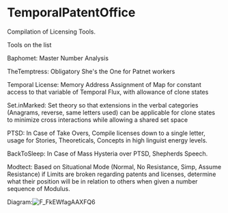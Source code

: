 # TemporalPatentOffice
Compilation of Licensing Tools.

Tools on the list

Baphomet: Master Number Analysis

TheTemptress: Obligatory She's the One for Patnet workers

Temporal License: Memory Address Assignment of Map for constant access to that variable of Temporal Flux, with allowance of clone states

Set.inMarked: Set theory so that extensions in the verbal categories (Anagrams, reverse, same letters used) can be applicable for clone states to minimize cross interactions while allowing a shared set space

PTSD: In Case of Take Overs, Compile licenses down to a single letter, usage for Stories, Theoreticals, Concepts in high linguist energy levels.

BackToSleep: In Case of Mass Hysteria over PTSD, Shepherds Speech.

Modtect: Based on Situational Mode (Normal, No Resistance, Simp, Assume Resistance) if Limits are broken regarding patents and licenses, determine what their position will be in relation to others when given a number sequence of Modulus.

Diagram:![F_FkEWfagAAXFQ6](https://github.com/777388/TemporalPatentOffice/assets/96343159/ddf7b31e-15b6-4476-9c5e-c186a2401fbe)


